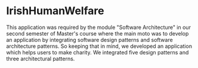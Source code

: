 # IrishHumanWelfare

This application was required by the module "Software Architecture" in our second semester of Master's course where the main moto was to develop an application by integrating software design patterns and software architecture patterns. So keeping that in mind, we developed an application which helps users to make charity. We integrated five design patterns and three architectural patterns.
